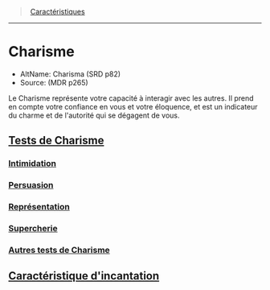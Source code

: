 ﻿---
!Items
Id: abilities_charisma_hd.md#charisme
RootId: abilities_charisma_hd.md
ParentLink: abilities_hd.md
Name: Charisme
ParentName: Caractéristiques
NameLevel: 1
AltName: Charisma (SRD p82)
Source: (MDR p265)
Attributes: {}
AttributesDictionary: >+
  {}

---
>  [Caractéristiques](hd_abilities.md)

---


# Charisme

- AltName: Charisma (SRD p82)
- Source: (MDR p265)

Le Charisme représente votre capacité à interagir avec les autres. Il prend en compte votre confiance en vous et votre éloquence, et est un indicateur du charme et de l'autorité qui se dégagent de vous.



## [Tests de Charisme](hd_abilities_charisma_tests_de_charisme.md)



### [Intimidation](hd_abilities_charisma_intimidation.md)



### [Persuasion](hd_abilities_charisma_persuasion.md)



### [Représentation](hd_abilities_charisma_representation.md)



### [Supercherie](hd_abilities_charisma_supercherie.md)



### [Autres tests de Charisme](hd_abilities_charisma_autres_tests_de_charisme.md)



## [Caractéristique d'incantation](hd_abilities_charisma_caracteristique_dincantation.md)

